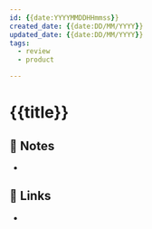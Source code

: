 ```yaml
---
id: {{date:YYYYMMDDHHmmss}}
created_date: {{date:DD/MM/YYYY}}
updated_date: {{date:DD/MM/YYYY}}
tags: 
  - review
  - product

---
```


#  {{title}}
[ ](#anki-card)
## 📝 Notes
- 
## 🔗 Links
- 